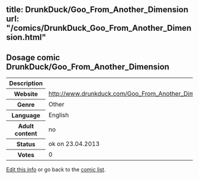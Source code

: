 title: DrunkDuck/Goo_From_Another_Dimension
url: "/comics/DrunkDuck_Goo_From_Another_Dimension.html"
---
Dosage comic DrunkDuck/Goo_From_Another_Dimension
-----------------------------------------

<table class="comicinfo">
<tr>
<th>Description</th><td></td>
</tr>
<tr>
<th>Website</th><td><a href="http://www.drunkduck.com/Goo_From_Another_Dimension/">http://www.drunkduck.com/Goo_From_Another_Dimension/</a></td>
</tr>
<tr>
<th>Genre</th><td>Other</td>
</tr>
<tr>
<th>Language</th><td>English</td>
</tr>
<tr>
<th>Adult content</th><td>no</td>
</tr>
<tr>
<th>Status</th><td>ok on 23.04.2013</td>
</tr>
<tr>
<th>Votes</th><td>0</div></td>
</tr>
</table>

[Edit this info](/comics/DrunkDuck_Goo_From_Another_Dimension_edit.html) or go back to the [comic list](../comic-index.html).
